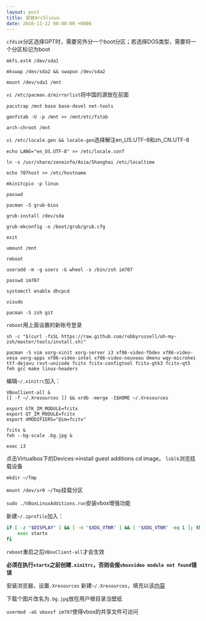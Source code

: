 ```yaml
---
layout: post
title: 安装Archlinux
date: 2016-11-22 00:00:00 +0800
---
```


`cfdisk`分区选择GPT时，需要另外分一个boot分区；若选择DOS类型，需要将一个分区标记为boot

`mkfs.ext4 /dev/sda1`

`mkswap /dev/sda2 && swapon /dev/sda2`

`mount /dev/sda1 /mnt`

`vi /etc/pacman.d/mirrorlist`将中国的源放在前面

`pacstrap /mnt base base-devel net-tools`

`genfstab -U -p /mnt >> /mnt/etc/fstab`

`arch-chroot /mnt`

`vi /etc/locale.gen && locale-gen`选择解注en_US.UTF-8和zh_CN.UTF-8

`echo LANG="en_US.UTF-8" >> /etc/locale.conf`

`ln -s /usr/share/zoneinfo/Asia/Shanghai /etc/localtime`

`echo 707host >> /etc/hostname`

`mkinitcpio -p linux`

`passwd`

`pacman -S grub-bios`

`grub-install /dev/sda`

`grub-mkconfig -o /boot/grub/grub.cfg`

`exit`

`umount /mnt`

`reboot`

`useradd -m -g users -G wheel -s /bin/zsh im707`

`passwd im707`

`systemctl enable dhcpcd`

`visudo`

`pacman -S zsh git`

`reboot`用上面设置的新账号登录

`sh -c "$(curl -fsSL https://raw.github.com/robbyrussell/oh-my-zsh/master/tools/install.sh)"`

`pacman -S vim xorg-xinit xorg-server i3 xf86-video-fbdev xf86-video-vesa xorg-apps xf86-video-intel xf86-video-nouveau dmenu wqy-microhei ttf-dejavu rxvt-unicode fcitx fcitx-configtool fcitx-gtk3 fcitx-qt5 feh gcc make linux-headers`

编辑`~/.xinitrc`加入：

```
VBoxClient-all &
[[ -f ~/.Xresources ]] && xrdb -merge -I$HOME ~/.Xresources

export GTK_IM_MODULE=fcitx
export QT_IM_MODULE=fcitx
export XMODIFIERS="@im=fcitx"

fcitx &
feh --bg-scale .bg.jpg &

exec i3
```

点击Virtualbox下的Devices->install guest additions cd image。
`lsblk`浏览挂载设备

`mkdir ~/Tmp`

`mount /dev/sr0 ~/Tmp`挂载分区

`sudo ./VBoxLinuxAdditions.run`安装vbox增强功能

新建`~/.zprofile`加入：

```zsh
if [ -z "$DISPLAY" ] && [ -n "$XDG_VTNR" ] && [ "$XDG_VTNR" -eq 1 ]; then
	exec startx
fi
```

`reboot`重启之后`VBoxClient-all`才会生效

**必须在执行`startx`之前创建`.xinitrc`，否则会报`vboxvideo module not found`错误**

安装浏览器，设置`.Xresources`
新建`~/.Xresources`，填充以该[内容](http://codepad.org/8jSRXgMC)

下载个图片改名为`.bg.jpg`放在用户根目录当壁纸

`usermod -aG vboxsf im707`使得vbox的共享文件可访问
